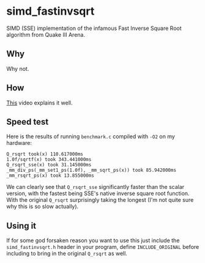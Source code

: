# simd_fastinvsqrt

SIMD (SSE) implementation of the infamous Fast Inverse Square Root algorithm from Quake III Arena.

## Why

Why not.

## How

[This](https://www.youtube.com/watch?v=p8u_k2LIZyo) video explains it well.

## Speed test

Here is the results of running `benchmark.c` compiled with `-O2` on my hardware:

```
Q_rsqrt took(x) 110.617000ms
1.0f/sqrtf(x) took 343.441000ms
Q_rsqrt_sse(x) took 31.145000ms
_mm_div_ps(_mm_set1_ps(1.0f), _mm_sqrt_ps(x)) took 85.942000ms
_mm_rsqrt_ps(x) took 13.855000ms
```

We can clearly see that `Q_rsqrt_sse` significantly faster than the scalar version, with the fastest being SSE's native inverse square root function. With the original `Q_rsqrt` surprisingly taking the longest (I'm not quite sure why this is so slow actually).

## Using it

If for some god forsaken reason you want to use this just include the `simd_fastinvsqrt.h` header in your program, define `INCLUDE_ORIGINAL` before including to bring in the original `Q_rsqrt` as well.
